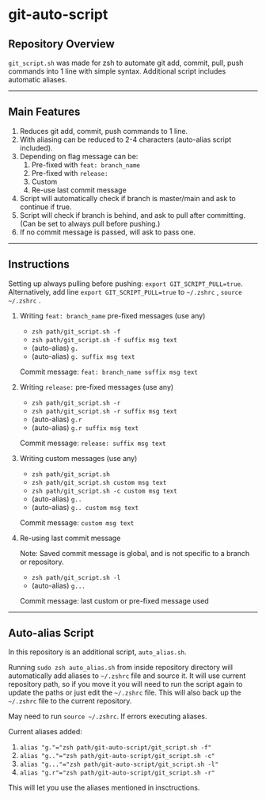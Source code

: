 # git-auto-script

## Repository Overview

`git_script.sh` was made for zsh to automate git add, commit, pull, push commands into 1 line with simple syntax.
Additional script includes automatic aliases.

---

## Main Features

1. Reduces git add, commit, push commands to 1 line.
2. With aliasing can be reduced to 2-4 characters (auto-alias script included).
3. Depending on flag message can be:
    1. Pre-fixed with `feat: branch_name`
    2. Pre-fixed with `release:`
    3. Custom
    4. Re-use last commit message
4. Script will automatically check if branch is master/main and ask to continue if true.
5. Script will check if branch is behind, and ask to pull after committing. (Can be set to always pull before pushing.)
6. If no commit message is passed, will ask to pass one.

---

## Instructions

Setting up always pulling before pushing:
`export GIT_SCRIPT_PULL=true`. Alternatively, add line `export GIT_SCRIPT_PULL=true` to `~/.zshrc` , `source ~/.zshrc` .

1. Writing `feat: branch_name` pre-fixed messages (use any)

    * `zsh path/git_script.sh -f`
    * `zsh path/git_script.sh -f suffix msg text`
    * (auto-alias) `g.`
    * (auto-alias) `g. suffix msg text`

    Commit message: `feat: branch_name suffix msg text`

2. Writing `release:` pre-fixed messages (use any)

    * `zsh path/git_script.sh -r`
    * `zsh path/git_script.sh -r suffix msg text`
    * (auto-alias) `g.r`
    * (auto-alias) `g.r suffix msg text`

    Commit message: `release: suffix msg text`

3. Writing custom messages (use any)

    * `zsh path/git_script.sh`
    * `zsh path/git_script.sh custom msg text`
    * `zsh path/git_script.sh -c custom msg text`
    * (auto-alias) `g..`
    * (auto-alias) `g.. custom msg text`

    Commit message: `custom msg text`

4. Re-using last commit message

    Note: Saved commit message is global, and is not specific to a branch or repository.

    * `zsh path/git_script.sh -l`
    * (auto-alias) `g...`

    Commit message: last custom or pre-fixed message used

---

## Auto-alias Script

In this repository is an additional script, `auto_alias.sh`.

Running `sudo zsh auto_alias.sh` from inside repository directory will automatically add aliases to `~/.zshrc` file and source it. It will use current repository path, so if you move it you will need to run the script again to update the paths or just edit the `~/.zshrc` file. This will also back up the `~/.zshrc` file to the current repository.

May need to run `source ~/.zshrc`. If errors executing aliases.

Current aliases added:

1. `alias "g."="zsh path/git-auto-script/git_script.sh -f"`
2. `alias "g.."="zsh path/git-auto-script/git_script.sh -c"`
3. `alias "g..."="zsh path/git-auto-script/git_script.sh -l"`
4. `alias "g.r"="zsh path/git-auto-script/git_script.sh -r"`

This will let you use the aliases mentioned in insctructions.


